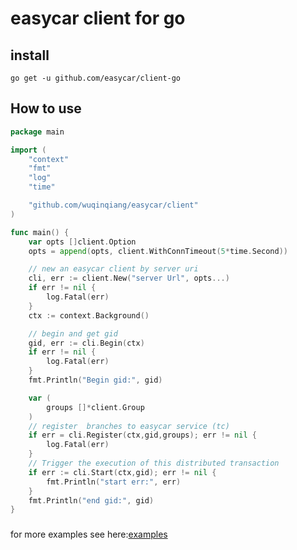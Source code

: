 # easycar client for go

## install

```shell
go get -u github.com/easycar/client-go
```

## How to use

```go
package main

import (
	"context"
	"fmt"
	"log"
	"time"

	"github.com/wuqinqiang/easycar/client"
)

func main() {
	var opts []client.Option
	opts = append(opts, client.WithConnTimeout(5*time.Second))

	// new an easycar client by server uri
	cli, err := client.New("server Url", opts...)
	if err != nil {
		log.Fatal(err)
	}
	ctx := context.Background()

	// begin and get gid
	gid, err := cli.Begin(ctx)
	if err != nil {
		log.Fatal(err)
	}
	fmt.Println("Begin gid:", gid)

	var (
		groups []*client.Group
	)
	// register  branches to easycar service (tc)
	if err = cli.Register(ctx,gid,groups); err != nil {
		log.Fatal(err)
	}
	// Trigger the execution of this distributed transaction
	if err := cli.Start(ctx,gid); err != nil {
		fmt.Println("start err:", err)
	}
	fmt.Println("end gid:", gid)
}

```

###

for more examples see here:[examples](https://github.com/easycar/examples)